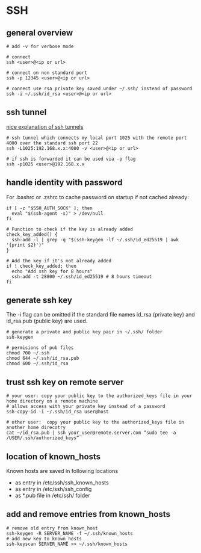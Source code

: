 # SSH

## general overview

```shell
# add -v for verbose mode

# connect
ssh <user>@<ip or url>

# connect on non standard port
ssh -p 12345 <user>@<ip or url>

# connect use rsa private key saved under ~/.ssh/ instead of password
ssh -i ~/.ssh/id_rsa <user>@<ip or url>
```

## ssh tunnel

[nice explanation of ssh tunnels](https://unix.stackexchange.com/questions/115897/whats-ssh-port-forwarding-and-whats-the-difference-between-ssh-local-and-remot)

```shell
# ssh tunnel which connects my local port 1025 with the remote port 4000 over the standard ssh port 22
ssh -L1025:192.168.x.x:4000 -v <user>@<ip or url>

# if ssh is forwarded it can be used via -p flag
ssh -p1025 <user>@192.168.x.x
```

## handle identity with password

For .bashrc or .zshrc to cache password on startup if not cached already:

```shell
if [ -z "$SSH_AUTH_SOCK" ]; then
  eval "$(ssh-agent -s)" > /dev/null
fi

# Function to check if the key is already added
check_key_added() {
  ssh-add -l | grep -q "$(ssh-keygen -lf ~/.ssh/id_ed25519 | awk '{print $2}')"
}

# Add the key if it's not already added
if ! check_key_added; then
  echo "Add ssh key for 8 hours"
  ssh-add -t 28800 ~/.ssh/id_ed25519 # 8 hours timeout
fi
```

## generate ssh key

The -i flag can be omitted if the standard file names id_rsa (private key) and id_rsa.pub (public key) are used.

```shell
# generate a private and public key pair in ~/.ssh/ folder
ssh-keygen

# permisions of pub files
chmod 700 ~/.ssh
chmod 644 ~/.ssh/id_rsa.pub
chmod 600 ~/.ssh/id_rsa
```

## trust ssh key on remote server

```shell
# your user: copy your public key to the authorized_keys file in your home directory on a remote machine
# allows access with your private key instead of a password
ssh-copy-id -i ~/.ssh/id_rsa user@host

# other user:  copy your public key to the authorized_keys file in another home direcotry
cat ~/id_rsa.pub | ssh your_user@remote.server.com “sudo tee -a /USER/.ssh/authorized_keys”
```

## location of known_hosts

Known hosts are saved in  following locations
- as entry in /etc/ssh/ssh_known_hosts
- as entry in /etc/ssh/ssh_config
- as *.pub file in /etc/ssh/ folder


## add and remove entries from known_hosts 

```shell
# remove old entry from known_host
ssh-keygen -R SERVER_NAME -f ~/.ssh/known_hosts
# add new key to known_hosts
ssh-keyscan SERVER_NAME >> ~/.ssh/known_hosts
